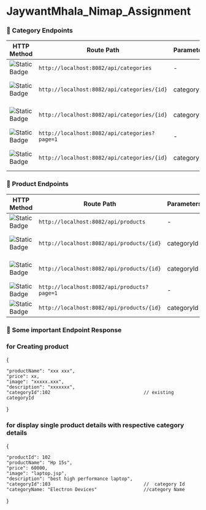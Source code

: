 # JaywantMhala_Nimap_Assignment




### 🚀 Category Endpoints


| HTTP Method                                         | Route Path                                   | Parameters  | Description              |
|----------------------------------------------------|---------------------------------------------|-------------|--------------------------|
| <img alt="Static Badge" src="https://img.shields.io/badge/post-green?style=for-the-badge">   | `http://localhost:8082/api/categories`      | -           | Create new category      |
| <img alt="Static Badge" src="https://img.shields.io/badge/put-yellow?style=for-the-badge">   | `http://localhost:8082/api/categories/{id}` | categoryId  | Update existing category |
| <img alt="Static Badge" src="https://img.shields.io/badge/delete-red?style=for-the-badge">  | `http://localhost:8082/api/categories/{id}` | categoryId  | Delete existing category |
| <img alt="Static Badge" src="https://img.shields.io/badge/get-blue?style=for-the-badge">    | `http://localhost:8082/api/categories?page=1`      | -           | Get all categories       |
| <img alt="Static Badge" src="https://img.shields.io/badge/get-blue?style=for-the-badge">    | `http://localhost:8082/api/categories/{id}` | categoryId  | Get category by id       |


### 🚀 Product Endpoints


| HTTP Method                                         | Route Path                                   | Parameters  | Description              |
|----------------------------------------------------|---------------------------------------------|-------------|--------------------------|
| <img alt="Static Badge" src="https://img.shields.io/badge/post-green?style=for-the-badge">   | `http://localhost:8082/api/products`      | -           | Create new product      |
| <img alt="Static Badge" src="https://img.shields.io/badge/put-yellow?style=for-the-badge">   | `http://localhost:8082/api/products/{id}` | categoryId  | Update existing product |
| <img alt="Static Badge" src="https://img.shields.io/badge/delete-red?style=for-the-badge">  | `http://localhost:8082/api/products/{id}` | categoryId  | Delete existing product |
| <img alt="Static Badge" src="https://img.shields.io/badge/get-blue?style=for-the-badge">    | `http://localhost:8082/api/products?page=1`      | -           | Get all product       |
| <img alt="Static Badge" src="https://img.shields.io/badge/get-blue?style=for-the-badge">    | `http://localhost:8082/api/products/{id}` | categoryId  | Get product by id       |


 ### 🚀 Some important Endpoint Response

### for Creating product
{
    
    "productName": "xxx xxx",
    "price": xx,
    "image": "xxxxx.xxx",
    "description": "xxxxxxx",
    "categoryId":102                                  // existing categoryId


}



### for display single product details with respective category details
{

    "productId": 102
    "productName": "Hp 15s",
    "price": 60000,
    "image": "laptop.jsp",
    "description": "best high performance laptop",
    "categoryId":103                                  //  category Id
    "categoryName: "Electron Devices"                 //category Name


}


